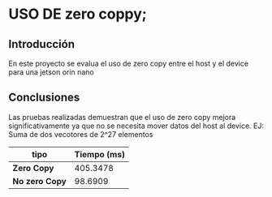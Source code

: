 # USO DE zero coppy;

## Introducción
En este proyecto se evalua el uso de zero copy entre el host y el device para una jetson orin nano

## Conclusiones
Las pruebas realizadas demuestran que el uso de zero copy mejora significativamente ya que no se necesita mover datos del host al device.
EJ: Suma de dos vecotores de 2^27 elementos

| tipo                          | Tiempo (ms) |
|----------------------------------|------------|
| **Zero Copy**     | 405.3478     |
| **No zero Copy**  | 98.6909 |